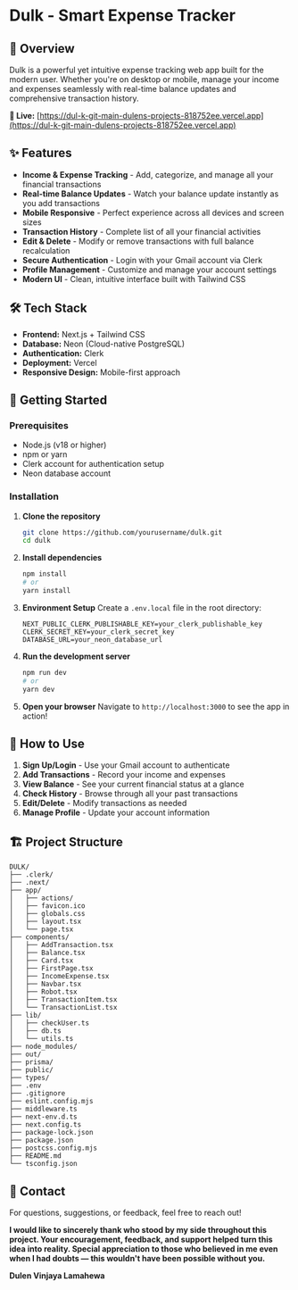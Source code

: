 # Dulk - Smart Expense Tracker

## 🌟 Overview

Dulk is a powerful yet intuitive expense tracking web app built for the modern user. Whether you're on desktop or mobile, manage your income and expenses seamlessly with real-time balance updates and comprehensive transaction history.


**🔗 Live:** [https://dul-k-git-main-dulens-projects-818752ee.vercel.app](https://dul-k-git-main-dulens-projects-818752ee.vercel.app)

## ✨ Features

- **Income & Expense Tracking** - Add, categorize, and manage all your financial transactions
- **Real-time Balance Updates** - Watch your balance update instantly as you add transactions
- **Mobile Responsive** - Perfect experience across all devices and screen sizes
- **Transaction History** - Complete list of all your financial activities
- **Edit & Delete** - Modify or remove transactions with full balance recalculation
- **Secure Authentication** - Login with your Gmail account via Clerk
- **Profile Management** - Customize and manage your account settings
- **Modern UI** - Clean, intuitive interface built with Tailwind CSS

## 🛠️ Tech Stack

- **Frontend:** Next.js + Tailwind CSS
- **Database:** Neon (Cloud-native PostgreSQL)
- **Authentication:** Clerk
- **Deployment:** Vercel
- **Responsive Design:** Mobile-first approach

## 🚀 Getting Started

### Prerequisites
- Node.js (v18 or higher)
- npm or yarn
- Clerk account for authentication setup
- Neon database account

### Installation

1. **Clone the repository**
   ```bash
   git clone https://github.com/yourusername/dulk.git
   cd dulk
   ```

2. **Install dependencies**
   ```bash
   npm install
   # or
   yarn install
   ```

3. **Environment Setup**
   Create a `.env.local` file in the root directory:
   ```env
   NEXT_PUBLIC_CLERK_PUBLISHABLE_KEY=your_clerk_publishable_key
   CLERK_SECRET_KEY=your_clerk_secret_key
   DATABASE_URL=your_neon_database_url
   ```

4. **Run the development server**
   ```bash
   npm run dev
   # or
   yarn dev
   ```

5. **Open your browser**
   Navigate to `http://localhost:3000` to see the app in action!

## 📱 How to Use

1. **Sign Up/Login** - Use your Gmail account to authenticate
2. **Add Transactions** - Record your income and expenses
3. **View Balance** - See your current financial status at a glance
4. **Check History** - Browse through all your past transactions
5. **Edit/Delete** - Modify transactions as needed
6. **Manage Profile** - Update your account information

## 🏗️ Project Structure

```
DULK/
├── .clerk/
├── .next/
├── app/
│   ├── actions/
│   ├── favicon.ico
│   ├── globals.css
│   ├── layout.tsx
│   └── page.tsx
├── components/
│   ├── AddTransaction.tsx
│   ├── Balance.tsx
│   ├── Card.tsx
│   ├── FirstPage.tsx
│   ├── IncomeExpense.tsx
│   ├── Navbar.tsx
│   ├── Robot.tsx
│   ├── TransactionItem.tsx
│   └── TransactionList.tsx
├── lib/
│   ├── checkUser.ts
│   ├── db.ts
│   └── utils.ts
├── node_modules/
├── out/
├── prisma/
├── public/
├── types/
├── .env
├── .gitignore
├── eslint.config.mjs
├── middleware.ts
├── next-env.d.ts
├── next.config.ts
├── package-lock.json
├── package.json
├── postcss.config.mjs
├── README.md
└── tsconfig.json
```

## 📧 Contact

For questions, suggestions, or feedback, feel free to reach out!

**I would like to sincerely thank who stood by my side throughout this project. Your encouragement, feedback, and support helped turn this idea into reality. Special appreciation to those who believed in me even when I had doubts — this wouldn't have been possible without you.**

**Dulen Vinjaya Lamahewa**
                                                                                                   








